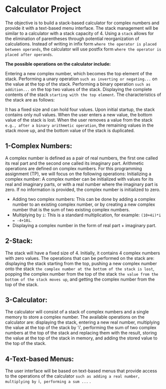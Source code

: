 # Calculator Project

The objective is to build a stack-based calculator for complex numbers and provide it with a text-based menu interface. The stack management will be similar to a calculator with a stack capacity of 4.
Using a `stack` allows for the elimination of parentheses through potential reorganization of calculations. Instead of writing in infix form `where the operator is placed between operands`, the calculator will use postfix form `where the operator is placed after operands`.

**The possible operations on the calculator include:**

Entering a new complex number, which becomes the top element of the stack.
Performing a unary operation `such as inverting or negating...` on the value at the top of the stack.
Performing a binary operation `such as addition...` on the top two values of the stack.
Displaying the complete contents of the stack `starting with the top element`.
The characteristics of the stack are as follows:

It has a fixed size and can hold four values.
Upon initial startup, the stack contains only null values.
When the user enters a new value, the bottom value of the stack is lost.
When the user removes a value from the stack `e.g., after a binary arithmetic operation`, the remaining values in the stack move up, and the bottom value of the stack is duplicated.


## 1-Complex Numbers:
A complex number is defined as a pair of real numbers, the first one called its real part and the second one called its imaginary part. Arithmetic operations are defined on complex numbers. For this programming assignment (TP), we will focus on the following operations:
Initializing a complex number: A complex number can be initialized with values for its real and imaginary parts, or with a real number where the imaginary part is zero. If no information is provided, the complex number is initialized to zero.
+ Adding two complex numbers: This can be done by adding a complex number to an existing complex number, or by creating a new complex number that is the sum of two existing complex numbers.
+ Multiplying by `i`: This is a standard multiplication, for example: `(10+4i)*i = -4+10i`.
+ Displaying a complex number in the form of real part + imaginary part.

## 2-Stack:
The stack will have a fixed size of 4.
Initially, it contains 4 complex numbers with zero values. The operations that can be performed on the stack are: displaying the stack starting from the top, pushing a new complex number onto the stack `the complex number at the bottom of the stack is lost`, popping the complex number from the top of the stack `the value from the bottom of the stack moves up`, and getting the complex number from the top of the stack.

## 3-Calculator:
The calculator will consist of a stack of complex numbers and a single memory to store a complex number. The available operations on the calculator are: displaying the stack, entering a new real number, multiplying the value at the top of the stack by 'i', performing the sum of two complex numbers at the top of the stack and replacing them with the result, storing the value at the top of the stack in memory, and adding the stored value to the top of the stack.

## 4-Text-based Menus:
The user interface will be based on text-based menus that provide access to the operations of the calculator `such as adding a real number, multiplying by `i`, performing a sum ...` .
